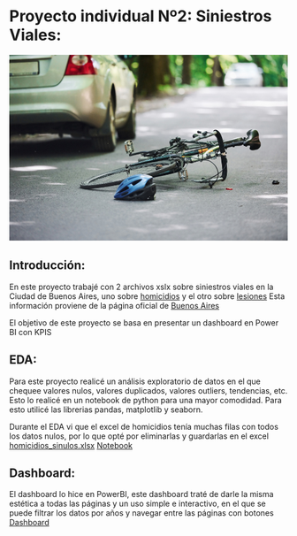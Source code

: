 # Proyecto individual Nº2: Siniestros Viales: #
![Siniestro_imagen](https://github.com/Lukitens/PI_DA/blob/main/SV-1.jpg)

## Introducción: ##

En este proyecto trabajé con 2 archivos xslx sobre siniestros viales en la Ciudad de Buenos Aires, uno sobre [homicidios](https://github.com/Lukitens/PI_DA/blob/main/homicidios.xlsx) y el otro sobre [lesiones](https://github.com/Lukitens/PI_DA/blob/main/lesiones.xlsx)
Esta información proviene de la página oficial de [Buenos Aires](https://data.buenosaires.gob.ar/dataset/victimas-siniestros-viales)

El objetivo de este proyecto se basa en presentar un dashboard en Power BI con KPIS

## EDA: ##

Para este proyecto realicé un análisis exploratorio de datos en el que chequee valores nulos, valores duplicados, valores outliers, tendencias, etc. Esto lo realicé en un notebook de python para una mayor comodidad.
Para esto utilicé las librerias pandas, matplotlib y seaborn.

Durante el EDA vi que el excel de homicidios tenía muchas filas con todos los datos nulos, por lo que opté por eliminarlas y guardarlas en el excel [homicidios_sinulos.xlsx](https://github.com/Lukitens/PI_DA/blob/main/homicidios_sinnulos.xlsx)
[Notebook](https://github.com/Lukitens/PI_DA/blob/main/eda.ipynb)

## Dashboard: ##

El dashboard lo hice en PowerBI, este dashboard traté de darle la misma estética a todas las páginas y un uso simple e interactivo, en el que se puede filtrar los datos por años y navegar entre las páginas con botones
[Dashboard](https://github.com/Lukitens/PI_DA/blob/main/dashboard_proyecto.pbix)
